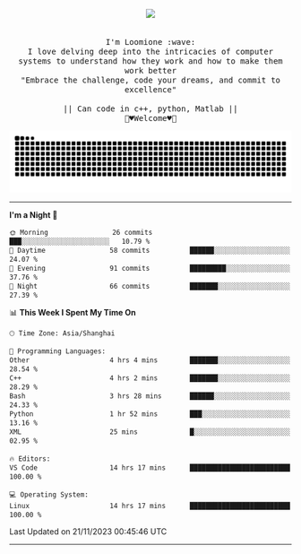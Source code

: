 <p align="center"><img src="https://i.imgur.com/A6bWGFl.gif"/></p>

<p align="center">
  <br />
  <samp>
    I'm Loomione :wave:
    <br />
    I love delving deep into the intricacies of computer systems to understand how they work and how to make them work better
    <br />
    "Embrace the challenge, code your dreams, and commit to excellence"
    <br>
                  <br> || Can code in c++, python, Matlab || <br>
                             🌼♥️Welcome♥️🥰
  </samp>
</p> 
<div align="center">
<picture>
  <source media="(prefers-color-scheme: dark)" srcset="https://raw.githubusercontent.com/Loomione/Loomione/output/github-contribution-grid-snake-dark.svg">
  <source media="(prefers-color-scheme: light)" srcset="https://raw.githubusercontent.com/Loomione/Loomione/output/github-contribution-grid-snake.svg">
  <img alt="github contribution grid snake animation" src="https://raw.githubusercontent.com/Loomione/Loomione/output/github-contribution-grid-snake.svg">
</picture>
</div>

-------

<!--START_SECTION:waka-->
**I'm a Night 🦉** 

```text
🌞 Morning                26 commits          ███░░░░░░░░░░░░░░░░░░░░░░   10.79 % 
🌆 Daytime                58 commits          ██████░░░░░░░░░░░░░░░░░░░   24.07 % 
🌃 Evening                91 commits          █████████░░░░░░░░░░░░░░░░   37.76 % 
🌙 Night                  66 commits          ███████░░░░░░░░░░░░░░░░░░   27.39 % 
```


📊 **This Week I Spent My Time On** 

```text
🕑︎ Time Zone: Asia/Shanghai

💬 Programming Languages: 
Other                    4 hrs 4 mins        ███████░░░░░░░░░░░░░░░░░░   28.54 % 
C++                      4 hrs 2 mins        ███████░░░░░░░░░░░░░░░░░░   28.29 % 
Bash                     3 hrs 28 mins       ██████░░░░░░░░░░░░░░░░░░░   24.33 % 
Python                   1 hr 52 mins        ███░░░░░░░░░░░░░░░░░░░░░░   13.16 % 
XML                      25 mins             █░░░░░░░░░░░░░░░░░░░░░░░░   02.95 % 

🔥 Editors: 
VS Code                  14 hrs 17 mins      █████████████████████████   100.00 % 

💻 Operating System: 
Linux                    14 hrs 17 mins      █████████████████████████   100.00 % 
```


 Last Updated on 21/11/2023 00:45:46 UTC
<!--END_SECTION:waka-->
-------




